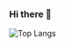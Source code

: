 ### Hi there 👋

![Top Langs](https://github-readme-stats.vercel.app/api/top-langs/?username=OofMon2301&langs_count=8&theme=radical)


<!--
**OofMon2301/OofMon2301** is a ✨ _special_ ✨ repository because its `README.md` (this file) appears on your GitHub profile.

Here are some ideas to get you started:

- 🔭 I’m currently working on ...
- 🌱 I’m currently learning ...
- 👯 I’m looking to collaborate on ...
- 🤔 I’m looking for help with ...
- 💬 Ask me about ...
- 📫 How to reach me: ...
- 😄 Pronouns: ...
- ⚡ Fun fact: ...
-->
